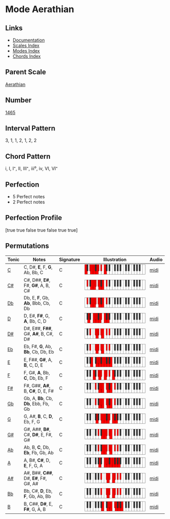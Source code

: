 # Mode Aerathian

## Links

- [Documentation](index.md)
- [Scales Index](Scales.md)
- [Modes Index](Modes.md)
- [Chords Index](Chords.md)

## Parent Scale

[Aerathian](ScaleAerathian.md)

## Number

[1465](https://ianring.com/musictheory/scales/1465)

## Interval Pattern

3, 1, 1, 2, 1, 2, 2

## Chord Pattern

i, I, I⁺, II, III⁺, iii⁰, iv, VI, VI⁺

## Perfection

- 5 Perfect notes
- 2 Perfect notes

## Perfection Profile

[true true false true false true true]

## Permutations

| Tonic | Notes | Signature | Illustration | Audio |
|-------|-------|-----------|--------------|-------|
| [C](ModeCNaturalAerathian.md) | C, D#, **E**, F, **G**, Ab, Bb, C | C | ![CNaturalAerathian](ModeCNaturalAerathian.png) | [midi](https://github.com/edipermadi/music/blob/main/docs/ModeCNaturalAerathian.mid?raw=true) |
| [C#](ModeCSharpAerathian.md) | C#, D##, **E#**, F#, **G#**, A, B, C# | C | ![CSharpAerathian](ModeCSharpAerathian.png) | [midi](https://github.com/edipermadi/music/blob/main/docs/ModeCSharpAerathian.mid?raw=true) |
| [Db](ModeDFlatAerathian.md) | Db, E, **F**, Gb, **Ab**, Bbb, Cb, Db | C | ![DFlatAerathian](ModeDFlatAerathian.png) | [midi](https://github.com/edipermadi/music/blob/main/docs/ModeDFlatAerathian.mid?raw=true) |
| [D](ModeDNaturalAerathian.md) | D, E#, **F#**, G, **A**, Bb, C, D | C | ![DNaturalAerathian](ModeDNaturalAerathian.png) | [midi](https://github.com/edipermadi/music/blob/main/docs/ModeDNaturalAerathian.mid?raw=true) |
| [D#](ModeDSharpAerathian.md) | D#, E##, **F##**, G#, **A#**, B, C#, D# | C | ![DSharpAerathian](ModeDSharpAerathian.png) | [midi](https://github.com/edipermadi/music/blob/main/docs/ModeDSharpAerathian.mid?raw=true) |
| [Eb](ModeEFlatAerathian.md) | Eb, F#, **G**, Ab, **Bb**, Cb, Db, Eb | C | ![EFlatAerathian](ModeEFlatAerathian.png) | [midi](https://github.com/edipermadi/music/blob/main/docs/ModeEFlatAerathian.mid?raw=true) |
| [E](ModeENaturalAerathian.md) | E, F##, **G#**, A, **B**, C, D, E | C | ![ENaturalAerathian](ModeENaturalAerathian.png) | [midi](https://github.com/edipermadi/music/blob/main/docs/ModeENaturalAerathian.mid?raw=true) |
| [F](ModeFNaturalAerathian.md) | F, G#, **A**, Bb, **C**, Db, Eb, F | C | ![FNaturalAerathian](ModeFNaturalAerathian.png) | [midi](https://github.com/edipermadi/music/blob/main/docs/ModeFNaturalAerathian.mid?raw=true) |
| [F#](ModeFSharpAerathian.md) | F#, G##, **A#**, B, **C#**, D, E, F# | C | ![FSharpAerathian](ModeFSharpAerathian.png) | [midi](https://github.com/edipermadi/music/blob/main/docs/ModeFSharpAerathian.mid?raw=true) |
| [Gb](ModeGFlatAerathian.md) | Gb, A, **Bb**, Cb, **Db**, Ebb, Fb, Gb | C | ![GFlatAerathian](ModeGFlatAerathian.png) | [midi](https://github.com/edipermadi/music/blob/main/docs/ModeGFlatAerathian.mid?raw=true) |
| [G](ModeGNaturalAerathian.md) | G, A#, **B**, C, **D**, Eb, F, G | C | ![GNaturalAerathian](ModeGNaturalAerathian.png) | [midi](https://github.com/edipermadi/music/blob/main/docs/ModeGNaturalAerathian.mid?raw=true) |
| [G#](ModeGSharpAerathian.md) | G#, A##, **B#**, C#, **D#**, E, F#, G# | C | ![GSharpAerathian](ModeGSharpAerathian.png) | [midi](https://github.com/edipermadi/music/blob/main/docs/ModeGSharpAerathian.mid?raw=true) |
| [Ab](ModeAFlatAerathian.md) | Ab, B, **C**, Db, **Eb**, Fb, Gb, Ab | C | ![AFlatAerathian](ModeAFlatAerathian.png) | [midi](https://github.com/edipermadi/music/blob/main/docs/ModeAFlatAerathian.mid?raw=true) |
| [A](ModeANaturalAerathian.md) | A, B#, **C#**, D, **E**, F, G, A | C | ![ANaturalAerathian](ModeANaturalAerathian.png) | [midi](https://github.com/edipermadi/music/blob/main/docs/ModeANaturalAerathian.mid?raw=true) |
| [A#](ModeASharpAerathian.md) | A#, B##, **C##**, D#, **E#**, F#, G#, A# | C | ![ASharpAerathian](ModeASharpAerathian.png) | [midi](https://github.com/edipermadi/music/blob/main/docs/ModeASharpAerathian.mid?raw=true) |
| [Bb](ModeBFlatAerathian.md) | Bb, C#, **D**, Eb, **F**, Gb, Ab, Bb | C | ![BFlatAerathian](ModeBFlatAerathian.png) | [midi](https://github.com/edipermadi/music/blob/main/docs/ModeBFlatAerathian.mid?raw=true) |
| [B](ModeBNaturalAerathian.md) | B, C##, **D#**, E, **F#**, G, A, B | C | ![BNaturalAerathian](ModeBNaturalAerathian.png) | [midi](https://github.com/edipermadi/music/blob/main/docs/ModeBNaturalAerathian.mid?raw=true) |
